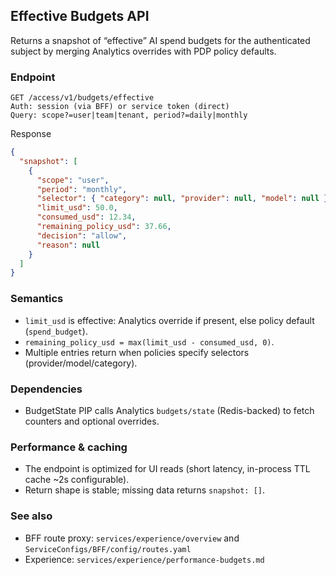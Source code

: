 ## Effective Budgets API

Returns a snapshot of “effective” AI spend budgets for the authenticated subject by merging Analytics overrides with PDP policy defaults.

### Endpoint
```
GET /access/v1/budgets/effective
Auth: session (via BFF) or service token (direct)
Query: scope?=user|team|tenant, period?=daily|monthly
```

Response
```json
{
  "snapshot": [
    {
      "scope": "user",
      "period": "monthly",
      "selector": { "category": null, "provider": null, "model": null },
      "limit_usd": 50.0,
      "consumed_usd": 12.34,
      "remaining_policy_usd": 37.66,
      "decision": "allow",
      "reason": null
    }
  ]
}
```

### Semantics
- `limit_usd` is effective: Analytics override if present, else policy default (`spend_budget`).
- `remaining_policy_usd = max(limit_usd - consumed_usd, 0)`.
- Multiple entries return when policies specify selectors (provider/model/category).

### Dependencies
- BudgetState PIP calls Analytics `budgets/state` (Redis-backed) to fetch counters and optional overrides.

### Performance & caching
- The endpoint is optimized for UI reads (short latency, in-process TTL cache ~2s configurable).
- Return shape is stable; missing data returns `snapshot: []`.

### See also
- BFF route proxy: `services/experience/overview` and `ServiceConfigs/BFF/config/routes.yaml`
- Experience: `services/experience/performance-budgets.md`

